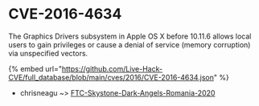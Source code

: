 # CVE-2016-4634

The Graphics Drivers subsystem in Apple OS X before 10.11.6 allows local users to gain privileges or cause a denial of service (memory corruption) via unspecified vectors.

{% embed url="https://github.com/Live-Hack-CVE/full_database/blob/main/cves/2016/CVE-2016-4634.json" %}


* chrisneagu ~> [FTC-Skystone-Dark-Angels-Romania-2020](https://www.alice-snow.ru/2016/database/cve-2016-4634/ftc-skystone-dark-angels-romania-2020-chrisneagu)